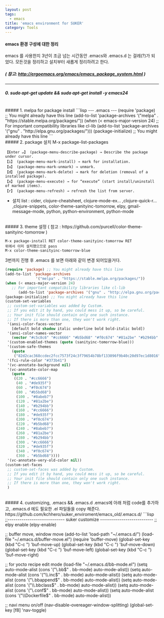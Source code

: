 ```yaml
---
layout: post
tags:
  - emacs
title: 'emacs environment for SUKER'
category: Tools
---
```

#### emacs 환경 구성에 대한 정리

emacs 를 사용한지 3년이 조금 넘는 시간동안 .emacs와 .emacs.d 는 걸레(?)가 되었다.
모든것을 정리하고 설치부터 새롭게 정리하려고 한다.
<br>
##### ( 참고: http://ergoemacs.org/emacs/emacs_package_system.html )

---

##### 0. sudo apt-get update && sudo apt-get install -y emacs24
<br>
##### 1. melpa for package install
```lisp
--- .emacs ---
(require 'package) ;; You might already have this line
(add-to-list 'package-archives
        '("melpa" . "https://stable.melpa.org/packages/"))
(when (< emacs-major-version 24)  ;; For important compatibility libraries like cl-lib
        (add-to-list 'package-archives '("gnu" . "http://elpa.gnu.org/packages/")))
(package-initialize) ;; You might already have this line
```
<br>
##### 2. package 설치
	M-x package-list-packages
	
	【Enter ↵】 (package-menu-describe-package) → Describe the package under cursor.
	【i】 (package-menu-mark-install) → mark for installation.
	【u】 (package-menu-mark-unmark) → unmark.
	【d】 (package-menu-mark-delete) → mark for deletion (removal of a installed package).
	【x】 (package-menu-execute) → for “execute” (start install/uninstall of marked items).
	【r】 (package-menu-refresh) → refresh the list from server.

* 설치 list : cider, clojure-cheatsheet, clojure-mode-ex... ,clojure-quick-r... ,clojure-snippets, color-theme-sanityinc-tomorrow, elpy, gmail-message-mode, python, python-environment, python-mode

<br>
##### 3. theme 설정
( 참고 : https://github.com/purcell/color-theme-sanityinc-tomorrow )

	M-x package-install RET color-theme-sanityinc-tomorrow RET
	위에서 이미 설치했으므로 pass 
	M-x color-theme-sanityinc-tomorrow-blue

3번까지 진행 후 .emacs 를 보면 아래와 같이 변경 되어있을거다.
```lisp
(require 'package) ;; You might already have this line
(add-to-list 'package-archives
              '("melpa" . "https://stable.melpa.org/packages/"))
(when (< emacs-major-version 24)
   ;; For important compatibility libraries like cl-lib
      (add-to-list 'package-archives '("gnu" . "http://elpa.gnu.org/packages/")))
(package-initialize) ;; You might already have this line
(custom-set-variables
 ;; custom-set-variables was added by Custom.
 ;; If you edit it by hand, you could mess it up, so be careful.
 ;; Your init file should contain only one such instance.
 ;; If there is more than one, they won't work right.
 '(ansi-color-faces-vector
   [default bold shadow italic underline bold bold-italic bold])
 '(ansi-color-names-vector
   (vector "#c5c8c6" "#cc6666" "#b5bd68" "#f0c674" "#81a2be" "#b294bb" "#8abeb7" "#373b41"))
 '(custom-enabled-themes (quote (sanityinc-tomorrow-blue)))
 '(custom-safe-themes
   (quote
    ("82d2cac368ccdec2fcc7573f24c3f79654b78bf133096f9b40c20d97ec1d8016" "06f0b439b62164c6f8f84fdda32b62fb50b6d00e8b01c2208e55543a6337433a" default)))
 '(fci-rule-color "#373b41")
 '(vc-annotate-background nil)
 '(vc-annotate-color-map
   (quote
    ((20 . "#cc6666")
     (40 . "#de935f")
     (60 . "#f0c674")
     (80 . "#b5bd68")
     (100 . "#8abeb7")
     (120 . "#81a2be")
     (140 . "#b294bb")
     (160 . "#cc6666")
     (180 . "#de935f")
     (200 . "#f0c674")
     (220 . "#b5bd68")
     (240 . "#8abeb7")
     (260 . "#81a2be")
     (280 . "#b294bb")
     (300 . "#cc6666")
     (320 . "#de935f")
     (340 . "#f0c674")
     (360 . "#b5bd68"))))
 '(vc-annotate-very-old-color nil))
(custom-set-faces
 ;; custom-set-faces was added by Custom.
 ;; If you edit it by hand, you could mess it up, so be careful.
 ;; Your init file should contain only one such instance.
 ;; If there is more than one, they won't work right.
 )
```
<br>
##### 4. customizing, .emacs &&  .emacs.d
.emacs에 아래 처럼 code를 추가하고, .emacs.d 에도 필요한 .el 파일들을 copy 해준다.
 https://github.com/kchhero/suker_enviroment/emacs_old/.emacs.d/
```lisp
;;----------------------------- suker customize ---------------------------
;; elpy enable
(elpy-enable)

;; buffer move, window move
(add-to-list 'load-path "~/.emacs.d/")
(load-file "~/.emacs.d/buffer-move.el")
(require 'buffer-move)
(global-set-key (kbd "C-c <up>")     'buf-move-up)
(global-set-key (kbd "C-c <down>")   'buf-move-down)
(global-set-key (kbd "C-c <left>")   'buf-move-left)
(global-set-key (kbd "C-c <right>")  'buf-move-right)

;; for yocto recipe edit mode 
(load-file "~/.emacs.d/bb-mode.el")
(setq auto-mode-alist (cons '("\\.bb$" . bb-mode) auto-mode-alist))
(setq auto-mode-alist (cons '("\\.inc$" . bb-mode) auto-mode-alist))
(setq auto-mode-alist (cons '("\\.bbappend$" . bb-mode) auto-mode-alist))
(setq auto-mode-alist (cons '("\\.bbclass$" . bb-mode) auto-mode-alist))
(setq auto-mode-alist (cons '("\\.conf$" . bb-mode) auto-mode-alist))
(setq auto-mode-alist (cons '("\\Dockerfile$" . bb-mode) auto-mode-alist))

;; navi menu on/off
(nav-disable-overeager-window-splitting)
(global-set-key [f8] 'nav-toggle)

```